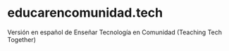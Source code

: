 # educarencomunidad.tech

Versión en español de Enseñar Tecnología en Comunidad (Teaching Tech Together)
